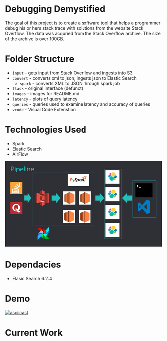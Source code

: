 # Debugging Demystified
The goal of this project is to create a software tool that helps a programmer debug his or hers stack trace with solutions from the website Stack Overflow.  The data was acquried from the Stack Overflow archive.  The size of the archive is over 100GB.     

# Folder Structure
+ `input` - gets input from Stack Overflow and ingests into S3
+ `convert` - converts xml to json; ingests json to Elastic Search
    + `spark` - converts XML to JSON through spark job
+ `flask` - original interface (defunct)
+ `images`  - images for README.md
+ `latency` - plots of query latency 
+ `queries` - queries used to examine latency and accuracy of queries
+ `vcode` - Visual Code Extenstion

# Technologies Used
+ Spark 
+ Elastic Search
+ AirFlow

![PIPELINE](/images/pipeline.png)

# Dependacies 
+ Elasic Search 6.2.4

# Demo 
[![asciicast](https://asciinema.org/a/JygkzImwci5uZwUXrsTyk8mPR.png)](https://asciinema.org/a/JygkzImwci5uZwUXrsTyk8mPR)

# Current Work